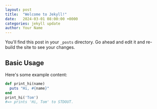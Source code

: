 ```yaml
---
layout: post
title:  "Welcome to Jekyll!"
date:   2024-03-01 08:00:00 +0000
categories: jekyll update
author: Your Name
---
```


You'll find this post in your `_posts` directory. Go ahead and edit it and re-build the site to see your changes.

## Basic Usage

Here's some example content:

```ruby
def print_hi(name)
  puts "Hi, #{name}"
end
print_hi('Tom')
#=> prints 'Hi, Tom' to STDOUT.
